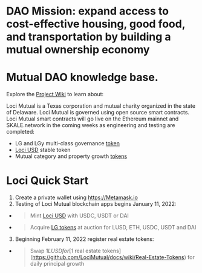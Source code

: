 # DAO Mission: expand access to cost-effective housing, good food, and transportation by building a mutual ownership economy

# Mutual DAO knowledge base.

Explore the [Project Wiki](https://github.com/LociMutual/docs/wiki) to learn about:

   Loci Mutual is a Texas corporation and mutual charity organized in the state of Delaware. Loci Mutual is governed using open source smart contracts. Loci Mutual smart contracts will go live on the Ethereum mainnet and SKALE.network in the coming weeks as engineering and testing are completed: <br>
   * LG and LGy multi-class governance [token](https://github.com/LociMutual/docs/wiki/Mutual-Governance:-LG-token) <br>
   * [Loci USD](https://github.com/LociMutual/docs/wiki/Stable-Token:-LUSD) stable token <br>
   * Mutual category and property growth [tokens](https://github.com/LociMutual/docs/wiki/CMBT-Mortgage-token) <br>
# Loci Quick Start

1. Create a private wallet using https://Metamask.io
1. Testing of Loci Mutual blockchain apps begins January 11, 2022:
* > Mint [Loci USD](https://github.com/LociMutual/docs/wiki/Stable-Token:-LUSD) with USDC, USDT or DAI
* > Acquire [LG tokens](https://github.com/LociMutual/docs/wiki/Mutual-Governance:-LG-token) at auction for LUSD, ETH, USDC, USDT and DAI

3. Beginning February 11, 2022 register real estate tokens: 
* > Swap $1 LUSD for [$1 real estate tokens](https://github.com/LociMutual/docs/wiki/Real-Estate-Tokens) for daily principal growth


